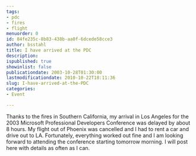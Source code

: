 ```yaml
---
tags:
- pdc
- fires
- flight
menuorder: 0
id: 84fe235c-8b83-438b-aa0f-6dcede58cce3
author: bsstahl
title: I have arrived at the PDC
description: 
ispublished: true
showinlist: false
publicationdate: 2003-10-28T01:30:00
lastmodificationdate: 2010-10-22T18:11:36
slug: I-have-arrived-at-the-PDC
categories:
- Event

---
```

Thanks to the fires in Southern California, my arrival in Los Angeles for the 2003 Microsoft Professional Developers Conference was delayed by about 8 hours. My flight out of Phoenix was cancelled and I had to rent a car and drive out to LA. Fortunately, everything worked out fine and I am looking forward to attending the conference starting tomorrow morning. I will post here with details as often as I can.  
